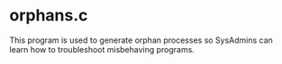 # orphans.c

This program is used to generate orphan processes so SysAdmins can learn how to troubleshoot misbehaving programs.

